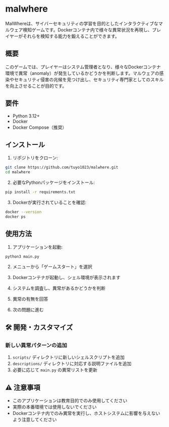 # malwhere

MalWhereは、サイバーセキュリティの学習を目的としたインタラクティブなマルウェア検知ゲームです。Dockerコンテナ内で様々な異常状況を再現し、プレイヤーがそれらを検知する能力を鍛えることができます。

## 概要

このゲームでは、プレイヤーはシステム管理者となり、様々なDockerコンテナ環境で異常（anomaly）が発生しているかどうかを判断します。マルウェアの感染やセキュリティ侵害の兆候を見つけ出し、セキュリティ専門家としてのスキルを向上させることが目的です。

## 要件

- Python 3.12+
- Docker
- Docker Compose（推奨）

## インストール

1. リポジトリをクローン:
```bash
git clone https://github.com/tuyo1023/malwhere.git
cd malwhere
```

2. 必要なPythonパッケージをインストール:
```bash
pip install -r requirements.txt
```

3. Dockerが実行されていることを確認:
```bash
docker --version
docker ps
```

## 使用方法

1. アプリケーションを起動:
```bash
python3 main.py
```

2. メニューから「ゲームスタート」を選択

3. Dockerコンテナが起動し、シェル環境が表示されます

4. システムを調査し、異常があるかどうかを判断

5. 異常の有無を回答

7. 次の問題に進む

## 🛠️ 開発・カスタマイズ

### 新しい異常パターンの追加

1. `scripts/` ディレクトリに新しいシェルスクリプトを追加
2. `descriptions/` ディレクトリに対応する説明ファイルを追加
3. 必要に応じて `main.py` の異常リストを更新

## ⚠️ 注意事項

- このアプリケーションは教育目的でのみ使用してください
- 実際の本番環境では使用しないでください
- Dockerコンテナ内でのみ異常を実行し、ホストシステムに影響を与えないよう注意してください

